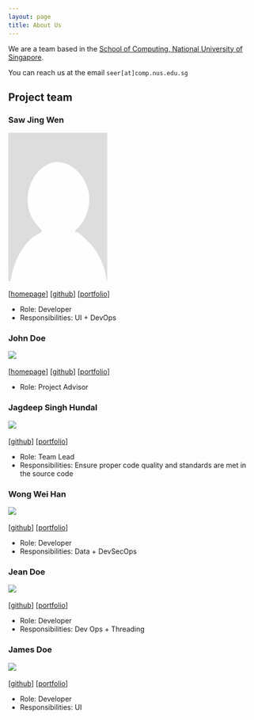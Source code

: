 ```yaml
---
layout: page
title: About Us
---
```


We are a team based in the [School of Computing, National University of Singapore](https://www.comp.nus.edu.sg).

You can reach us at the email `seer[at]comp.nus.edu.sg`

## Project team

### Saw Jing Wen

<img src="images/sawjingwen.png" width="200px">

[[homepage](team/sawjingwen.md)]
[[github](https://github.com/shotnothing)]
[[portfolio](https://jwen.cc)]

* Role: Developer
* Responsibilities: UI + DevOps

### John Doe

<img src="images/johndoe.png" width="200px">

[[homepage](http://www.comp.nus.edu.sg/~damithch)]
[[github](https://github.com/johndoe)]
[[portfolio](team/johndoe.md)]

* Role: Project Advisor

### Jagdeep Singh Hundal

<img src="images/jagdeepsinghnus.png" width="200px">

[[github](http://github.com/JagdeepSinghNUS)]
[[portfolio](team/jagdeep.md)]

* Role: Team Lead
* Responsibilities: Ensure proper code quality and standards are met in the source code

### Wong Wei Han

<img src="images/weihanwong.png" width="200px">

[[github](http://github.com/weihanwong)] [[portfolio](team/weihanwong.md)]

* Role: Developer
* Responsibilities: Data + DevSecOps

### Jean Doe

<img src="images/johndoe.png" width="200px">

[[github](http://github.com/johndoe)]
[[portfolio](team/johndoe.md)]

* Role: Developer
* Responsibilities: Dev Ops + Threading

### James Doe

<img src="images/johndoe.png" width="200px">

[[github](http://github.com/johndoe)]
[[portfolio](team/johndoe.md)]

* Role: Developer
* Responsibilities: UI
